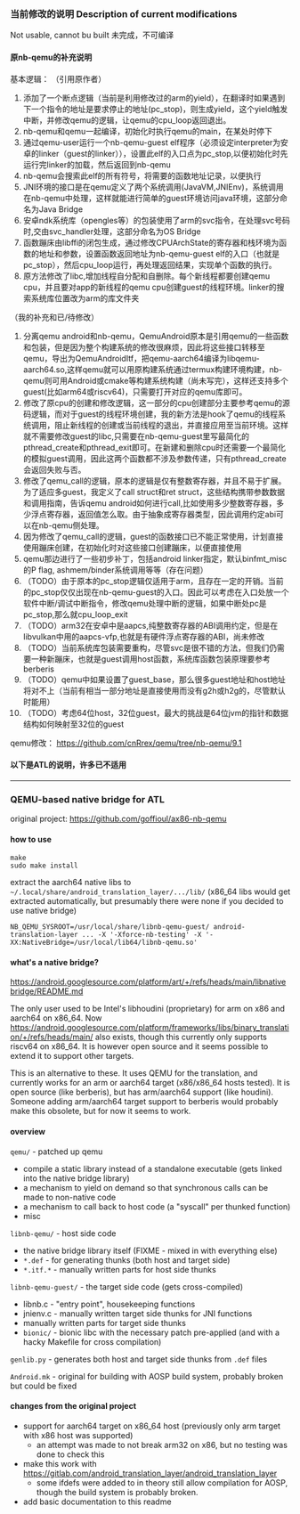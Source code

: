 ### 当前修改的说明 Description of current modifications
Not usable, cannot bu built
未完成，不可编译
#### 原nb-qemu的补充说明
基本逻辑：
（引用原作者）
1. 添加了一个断点逻辑（当前是利用修改过的arm的yield），在翻译时如果遇到下一个指令的地址是要求停止的地址(pc_stop)，则生成yield，这个yield触发中断，并修改qemu的逻辑，让qemu的cpu_loop返回退出。
2. nb-qemu和qemu一起编译，初始化时执行qemu的main，在某处时停下
3. 通过qemu-user运行一个nb-qemu-guest elf程序（必须设定interpreter为安卓的linker（guest的linker）），设置此elf的入口点为pc_stop,以便初始化时先运行完linker的加载，然后返回到nb-qemu
4. nb-qemu会搜索此elf的所有符号，将需要的函数地址记录，以便执行
5. JNI环境的接口是在qemu定义了两个系统调用(JavaVM,JNIEnv)，系统调用在nb-qemu中处理，这样就能进行简单的guest环境访问java环境，这部分命名为Java Bridge
6. 安卓ndk系统库（opengles等）的包装使用了arm的svc指令，在处理svc号码时,交由svc_handler处理，这部分命名为OS Bridge
7. 函数蹦床由libffi的闭包生成，通过修改CPUArchState的寄存器和栈环境为函数的地址和参数，设置函数返回地址为nb-qemu-guest elf的入口（也就是pc_stop），然后cpu_loop运行，再处理返回结果，实现单个函数的执行。
8. 原方法修改了libc,增加线程自分配和自删除。每个新线程都要创建qemu cpu，并且要对app的新线程的qemu cpu创建guest的线程环境。linker的搜索系统库位置改为arm的库文件夹


（我的补充和已/待修改）
1. 分离qemu android和nb-qemu，QemuAndroid原本是引用qemu的一些函数和包装，但是因为整个构建系统的修改很麻烦，因此将这些接口转移至qemu，导出为QemuAndroidItf，把qemu-aarch64编译为libqemu-aarch64.so,这样qemu就可以用原构建系统通过termux构建环境构建，nb-qemu则可用Android或cmake等构建系统构建（尚未写完），这样还支持多个guest(比如arm64或riscv64)，只需要打开对应的qemu库即可。
2. 修改了原cpu的创建和修改逻辑，这一部分的cpu创建部分主要参考qemu的源码逻辑，而对于guest的线程环境创建，我的新方法是hook了qemu的线程系统调用，阻止新线程的创建或当前线程的退出，并直接应用至当前环境。这样就不需要修改guest的libc,只需要在nb-qemu-guest里写最简化的pthread_create和pthread_exit即可。在新建和删除cpu时还需要一个最简化的模拟guest调用，因此这两个函数都不涉及参数传递，只有pthread_create会返回失败与否。
3. 修改了qemu_call的逻辑，原本的逻辑是仅有整数寄存器，并且不易于扩展。为了适应多guest，我定义了call struct和ret struct，这些结构携带参数数据和调用指南，告诉qemu android如何进行call,比如使用多少整数寄存器，多少浮点寄存器，返回值怎么取。由于抽象成寄存器类型，因此调用约定abi可以在nb-qemu侧处理。
4. 因为修改了qemu_call的逻辑，guest的函数接口已不能正常使用，计划直接使用蹦床创建，在初始化时对这些接口创建蹦床，以便直接使用
5. qemu那边进行了一些初步补丁，包括android linker指定，默认binfmt_misc的P flag, ashmem/binder系统调用等等（存在问题）
6. （TODO）由于原本的pc_stop逻辑仅适用于arm，且存在一定的开销。当前的pc_stop仅仅出现在nb-qemu-guest的入口。因此可以考虑在入口处放一个软件中断/调试中断指令，修改qemu处理中断的逻辑，如果中断处pc是pc_stop,那么就cpu_loop_exit
7. （TODO）arm32在安卓中是aapcs,纯整数寄存器的ABI调用约定，但是在libvulkan中用的aapcs-vfp,也就是有硬件浮点寄存器的ABI，尚未修改
8. （TODO）当前系统库包装需要重构，尽管svc是很不错的方法，但我们仍需要一种新蹦床，也就是guest调用host函数，系统库函数包装原理要参考berberis
9. （TODO）qemu中如果设置了guest_base，那么很多guest地址和host地址将对不上（当前有相当一部分地址是直接使用而没有g2h或h2g的，尽管默认时能用）
10. （TODO）考虑64位host，32位guest，最大的挑战是64位jvm的指针和数据结构如何映射至32位的guest

qemu修改：
https://github.com/cnRrex/qemu/tree/nb-qemu/9.1


#### 以下是ATL的说明，许多已不适用
---------------
### QEMU-based native bridge for ATL
original project: https://github.com/goffioul/ax86-nb-qemu

#### how to use

```
make
sudo make install
```
extract the aarch64 native libs to `~/.local/share/android_translation_layer/.../lib/`
(x86_64 libs would get extracted automatically, but presumably there were none if you decided
to use native bridge)
```
NB_QEMU_SYSROOT=/usr/local/share/libnb-qemu-guest/ android-translation-layer ... -X '-Xforce-nb-testing' -X '-XX:NativeBridge=/usr/local/lib64/libnb-qemu.so'
```

#### what's a native bridge?

https://android.googlesource.com/platform/art/+/refs/heads/main/libnativebridge/README.md

The only user used to be Intel's libhoudini (proprietary) for arm on x86 and aarch64 on x86_64.
Now https://android.googlesource.com/platform/frameworks/libs/binary_translation/+/refs/heads/main/
also exists, though this currently only supports riscv64 on x86_64. It is however open source
and it seems possible to extend it to support other targets.

This is an alternative to these. It uses QEMU for the translation, and currently works for an arm
or aarch64 target (x86/x86_64 hosts tested). It is open source (like berberis), but has arm/aarch64
support (like houdini). Someone adding arm/aarch64 target support to berberis would probably make
this obsolete, but for now it seems to work.

#### overview

`qemu/` - patched up qemu
 - compile a static library instead of a standalone executable (gets linked into the native bridge library)
 - a mechanism to yield on demand so that synchronous calls can be made to non-native code
 - a mechanism to call back to host code (a "syscall" per thunked function)
 - misc

`libnb-qemu/` - host side code
 - the native bridge library itself (FIXME - mixed in with everything else)
 - `*.def` - for generating thunks (both host and target side)
 - `*.itf.*` - manually written parts for host side thunks

`libnb-qemu-guest/` - the target side code (gets cross-compiled)
 - libnb.c - "entry point", housekeeping functions
 - jnienv.c - manually written target side thunks for JNI functions
 - manually written parts for target side thunks
 - `bionic/` - bionic libc with the necessary patch pre-applied (and with a hacky Makefile for cross compilation)

`genlib.py` - generates both host and target side thunks from `.def` files

`Android.mk` - original for building with AOSP build system, probably broken but could be fixed

#### changes from the original project

- support for aarch64 target on x86_64 host (previously only arm target with x86 host was supported)
	- an attempt was made to not break arm32 on x86, but no testing was done to check this
- make this work with https://gitlab.com/android_translation_layer/android_translation_layer
	- some ifdefs were added to in theory still allow compilation for AOSP, though the build system
	  is probably broken.
- add basic documentation to this readme
